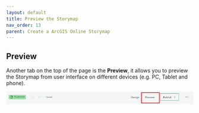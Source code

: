 ```yaml
---
layout: default
title: Preview the Storymap
nav_order: 13
parent: Create a ArcGIS Online Storymap
---
```


## Preview

Another tab on the top of the page is the **Preview**, it allows you to preview the Storymap from user interface on different devices (e.g. PC, Tablet and phone).

![click_on_ribbon](images/preview.png)